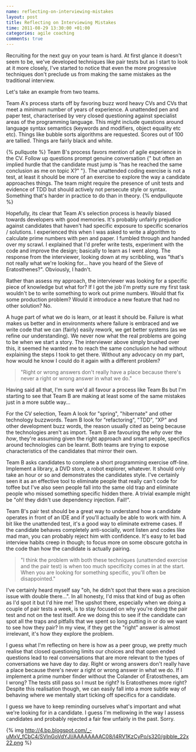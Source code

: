```yaml
---
name: reflecting-on-interviewing-mistakes
layout: post
title: Reflecting on Interviewing Mistakes
time: 2011-08-29 13:30:00 +01:00
categories: agile coaching
comments: true
---
```


Recruiting for the next guy on your team is hard. At first glance it doesn't seem to be, we've developed techniques like pair tests but as I start to look at it more closely, I've started to notice that even the more progressive techniques don't preclude us from making the same mistakes as the traditional interview.
  
Let's take an example from two teams.

<!-- more -->
  
Team A's process starts off by favoring buzz word heavy CVs and CVs that meet
a minimum number of years of experience. A unattended pen and paper test,
characterised by very closed questioning against specialist areas of the
programming language. This might include questions around language syntax
semantics (keywords and modifiers, object equality etc etc). Things like
bubble sorts algorithms are requested. Scores out of 100 are tallied. Things
are fairly black and white.

{% pullquote %}
Team B's process favors mention of agile experience in the CV. Follow up
questions prompt genuine conversation {" but often an implied hurdle that the candidate must jump is "has he reached the same conclusion as me on topic X?" "}.
The unattended coding exercise is not a test, at least it should be more of an
exercise to explore the way a candidate approaches things. The team might
require the presence of unit tests and evidence of TDD but should actively not
persecute style or syntax. Something that's harder in practice to do than in
theory.
{% endpullquote %}

Hopefully, its clear that Team A's selection process is heavily biased towards
developers with good memories. It's probably unfairly prejudice against
candidates that haven't had specific exposure to specific scenarios /
solutions. I experienced this when I was asked to write a algorithm to
calculate prime numbers with pen and paper. I fumbled through and handed over
my scrawl. I explained that I'd prefer write tests, experiment with the code
and improve the design; basically to learn as I went along. The response from
the interviewer, looking down at my scribbling, was "that's not really what
we're looking for... have you heard of the Sieve of Eratosthenes?". Obviously,
I hadn't.

  
Rather than assess my approach, the interviewer was looking for a specific
piece of knowledge but what for? If I got the job I'm pretty sure my first
task wouldn't be to write something to work out prime numbers. Would that fix
some production problem? Would it introduce a new feature that had no other
solution? No.

  
A huge part of what we do is learn, or at least it should be. Failure is what
makes us better and in environments where failure is embraced and we write
code that we can (fairly) easily rework, we get better systems (as we refine
our understanding). We never now what the real problems are going to be when
we start a story. The interviewer above simply brushed over this, it seemed he
wanted me to reach the same conclusion he had without explaining the steps I
took to get there. Without any advocacy on my part, how would he know I could
do it again with a different problem?

> "Right or wrong answers don't really have a place because there's never a
right or wrong answer in what we do."

Having said all that, I'm sure we'd all favour a process like Team Bs but I'm
starting to see that Team B are making at least some of the same mistakes just
in a more subtle way...

  
For the CV selection, Team A look for "spring", "hibernate" and other
technology buzzwords. Team B look for "refactoring", "TDD", "XP" and other
development buzz words, the reason usually cited as being because the
technologies aren't as import. Team B are favouring the _why_ over the _how_,
they're assuming given the right approach and smart people, specifics around
technologies can be learnt. Both teams are trying to expose characteristics of
the candidates that mirror their own.

  
Team B asks candidates to complete a short programming exercise off-line.
Implement a library, a DVD store, a robot explorer, whatever. It should only
take an hour or so and demonstrates the candidates style. I've certainly seen
it as an effective tool to eliminate people that really can't code for toffee
but I've also seen people fall into the same old trap and eliminate people who
missed something specific hidden there. A trivial example might be "oh! they
didn't use dependency injection. Fail!".

  
Team B's pair test should be a great way to understand how a candidate
operates in front of an IDE and if you'll actually be able to work with him. A
bit like the unattended test, it's a good way to eliminate extreme cases. If
the candidate behaves completely anti-socially, wont listen and codes like mad
man, you can probably reject him with confidence. It's easy to let bad
interview habits creep in though; to focus more on some obscure gotcha in the
code than how the candidate is actually pairing.

> "I think the problem with both these techniques (unattended exercise and the
pair test) is when too much specificity comes in at the start. When you are
looking for something specific, you'll often be disappointed."

I've certainly heard myself say "oh, he didn't spot that there was a precision
issue with double there...". In all honesty, I'd miss that kind of bug as
often as I'd spot it but I'd hire me! The upshot there, especially when we
doing a couple of pair tests a week, is to stay focused on why you're doing
the pair test and not on the test itself. Are we doing this to see if the
candidate can spot all the traps and pitfalls that we spent so long putting in
or do we want to see how they pair? In my view, if they get the "right" answer
is almost irrelevant, it's how they explore the problem.

  
I guess what I'm reflecting on here is how as a peer group, we pretty much
realise that closed questioning limits our choices and that open ended
questions lead to real conversations that are more relevant to the types of
conversations we have day to day. Right or wrong answers don't really have a
place because there's never a right or wrong answer in what we do. If I
implement a prime number finder without the Colander of Eratosthenes, am I
wrong? The tests still pass so I must be right? Is Eratosthenes more right?
Despite this realisation though, we can easily fall into a more subtle way of
behaving where we mentally start ticking off specifics for a candidate.

  
I guess we have to keep reminding ourselves what's important and what we're
looking for in a candidate. I guess I'm mellowing in the way I assess
candidates and probably rejected a fair few unfairly in the past. Sorry.

  

{% img http://4.bp.blogspot.com/_-uMxV_fCbC4/SVInGoVdYJI/AAAAAAAAC08/I4RV1KzCyPo/s320/gibble_22x22.png %}




